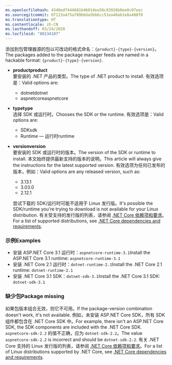 ```yaml
---
ms.openlocfilehash: 4340ed7444681b4601dea50c93926b0ee0c07eec
ms.sourcegitcommit: 07123a475af89b6da5bb6cc51ea40ab1e8a488f0
ms.translationtype: HT
ms.contentlocale: zh-CN
ms.lasthandoff: 03/24/2020
ms.locfileid: "80134107"
---
```


<span data-ttu-id="1bdaf-101">添加到包管理器源的包以可改动的格式命名：`{product}-{type}-{version}`。</span><span class="sxs-lookup"><span data-stu-id="1bdaf-101">The packages added to the package manager feeds are named in a hackable format: `{product}-{type}-{version}`.</span></span>

- <span data-ttu-id="1bdaf-102">**product**</span><span class="sxs-lookup"><span data-stu-id="1bdaf-102">**product**</span></span>\
<span data-ttu-id="1bdaf-103">要安装的 .NET 产品的类型。</span><span class="sxs-lookup"><span data-stu-id="1bdaf-103">The type of .NET product to install.</span></span> <span data-ttu-id="1bdaf-104">有效选项是：</span><span class="sxs-lookup"><span data-stu-id="1bdaf-104">Valid options are:</span></span>

  - <span data-ttu-id="1bdaf-105">dotnet</span><span class="sxs-lookup"><span data-stu-id="1bdaf-105">dotnet</span></span>
  - <span data-ttu-id="1bdaf-106">aspnetcore</span><span class="sxs-lookup"><span data-stu-id="1bdaf-106">aspnetcore</span></span>

- <span data-ttu-id="1bdaf-107">**type**</span><span class="sxs-lookup"><span data-stu-id="1bdaf-107">**type**</span></span>\
<span data-ttu-id="1bdaf-108">选择 SDK 或运行时。</span><span class="sxs-lookup"><span data-stu-id="1bdaf-108">Chooses the SDK or the runtime.</span></span> <span data-ttu-id="1bdaf-109">有效选项是：</span><span class="sxs-lookup"><span data-stu-id="1bdaf-109">Valid options are:</span></span>

  - <span data-ttu-id="1bdaf-110">SDK</span><span class="sxs-lookup"><span data-stu-id="1bdaf-110">sdk</span></span>
  - <span data-ttu-id="1bdaf-111">Runtime — 运行时</span><span class="sxs-lookup"><span data-stu-id="1bdaf-111">runtime</span></span>

- <span data-ttu-id="1bdaf-112">**version**</span><span class="sxs-lookup"><span data-stu-id="1bdaf-112">**version**</span></span>\
<span data-ttu-id="1bdaf-113">要安装的 SDK 或运行时的版本。</span><span class="sxs-lookup"><span data-stu-id="1bdaf-113">The version of the SDK or runtime to install.</span></span> <span data-ttu-id="1bdaf-114">本文始终提供最新支持的版本的说明。</span><span class="sxs-lookup"><span data-stu-id="1bdaf-114">This article will always give the instructions for the latest supported version.</span></span> <span data-ttu-id="1bdaf-115">有效选项为任何已发布的版本，例如：</span><span class="sxs-lookup"><span data-stu-id="1bdaf-115">Valid options are any released version, such as:</span></span>

  - <span data-ttu-id="1bdaf-116">3.1</span><span class="sxs-lookup"><span data-stu-id="1bdaf-116">3.1</span></span>
  - <span data-ttu-id="1bdaf-117">3.0</span><span class="sxs-lookup"><span data-stu-id="1bdaf-117">3.0</span></span>
  - <span data-ttu-id="1bdaf-118">2.1</span><span class="sxs-lookup"><span data-stu-id="1bdaf-118">2.1</span></span>

  <span data-ttu-id="1bdaf-119">尝试下载的 SDK/运行时可能不适用于 Linux 发行版。</span><span class="sxs-lookup"><span data-stu-id="1bdaf-119">It's possible the SDK/runtime you're trying to download is not available for your Linux distribution.</span></span> <span data-ttu-id="1bdaf-120">有关受支持的发行版的列表，请参阅 [.NET Core 依赖项和要求](../dependencies.md?pivots=os-linux)。</span><span class="sxs-lookup"><span data-stu-id="1bdaf-120">For a list of supported distributions, see [.NET Core dependencies and requirements](../dependencies.md?pivots=os-linux).</span></span>

### <a name="examples"></a><span data-ttu-id="1bdaf-121">示例</span><span class="sxs-lookup"><span data-stu-id="1bdaf-121">Examples</span></span>

- <span data-ttu-id="1bdaf-122">安装 ASP.NET Core 3.1 运行时：`aspnetcore-runtime-3.1`</span><span class="sxs-lookup"><span data-stu-id="1bdaf-122">Install the ASP.NET Core 3.1 runtime: `aspnetcore-runtime-3.1`</span></span>
- <span data-ttu-id="1bdaf-123">安装 .NET Core 2.1 运行时：`dotnet-runtime-2.1`</span><span class="sxs-lookup"><span data-stu-id="1bdaf-123">Install the .NET Core 2.1 runtime: `dotnet-runtime-2.1`</span></span>
- <span data-ttu-id="1bdaf-124">安装 .NET Core 3.1 SDK：`dotnet-sdk-3.1`</span><span class="sxs-lookup"><span data-stu-id="1bdaf-124">Install the .NET Core 3.1 SDK: `dotnet-sdk-3.1`</span></span>

### <a name="package-missing"></a><span data-ttu-id="1bdaf-125">缺少包</span><span class="sxs-lookup"><span data-stu-id="1bdaf-125">Package missing</span></span>

<span data-ttu-id="1bdaf-126">如果包版本组合无效，则它不可用。</span><span class="sxs-lookup"><span data-stu-id="1bdaf-126">If the package-version combination doesn't work, it's not available.</span></span> <span data-ttu-id="1bdaf-127">例如，未安装 ASP.NET Core SDK，所有 SDK 组件都包含在 .NET Core SDK 中。</span><span class="sxs-lookup"><span data-stu-id="1bdaf-127">For example, there isn't an ASP.NET Core SDK, the SDK components are included with the .NET Core SDK.</span></span> <span data-ttu-id="1bdaf-128">`aspnetcore-sdk-2.2` 的值不正确，应为 `dotnet-sdk-2.2`。</span><span class="sxs-lookup"><span data-stu-id="1bdaf-128">The value `aspnetcore-sdk-2.2` is incorrect and should be `dotnet-sdk-2.2`.</span></span> <span data-ttu-id="1bdaf-129">有关 .NET Core 支持的 Linux 发行版的列表，请参阅 [.NET Core 依赖项和要求](../dependencies.md?pivots=os-linux)。</span><span class="sxs-lookup"><span data-stu-id="1bdaf-129">For a list of Linux distributions supported by .NET Core, see [.NET Core dependencies and requirements](../dependencies.md?pivots=os-linux).</span></span>
